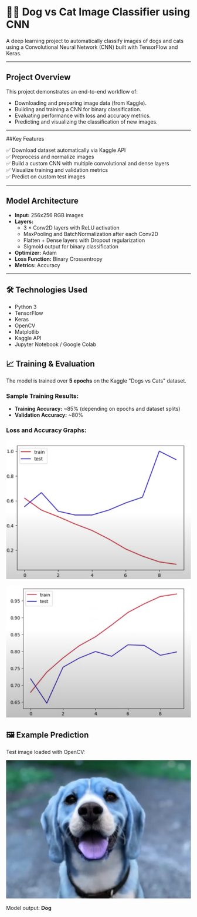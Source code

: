 # 🐶🐱 Dog vs Cat Image Classifier using CNN

A deep learning project to automatically classify images of dogs and cats using a Convolutional Neural Network (CNN) built with TensorFlow and Keras.

---

## Project Overview

This project demonstrates an end-to-end workflow of:

- Downloading and preparing image data (from Kaggle).
- Building and training a CNN for binary classification.
- Evaluating performance with loss and accuracy metrics.
- Predicting and visualizing the classification of new images.

---

##Key Features

✅ Download dataset automatically via Kaggle API  
✅ Preprocess and normalize images  
✅ Build a custom CNN with multiple convolutional and dense layers  
✅ Visualize training and validation metrics  
✅ Predict on custom test images  

---

## Model Architecture

- **Input:** 256x256 RGB images
- **Layers:**
  - 3 × Conv2D layers with ReLU activation
  - MaxPooling and BatchNormalization after each Conv2D
  - Flatten + Dense layers with Dropout regularization
  - Sigmoid output for binary classification
- **Optimizer:** Adam
- **Loss Function:** Binary Crossentropy
- **Metrics:** Accuracy

---

## 🛠️ Technologies Used

- Python 3
- TensorFlow
- Keras
- OpenCV
- Matplotlib
- Kaggle API
- Jupyter Notebook / Google Colab


## 📈 Training & Evaluation

The model is trained over **5 epochs** on the Kaggle "Dogs vs Cats" dataset.  

### Sample Training Results:
- **Training Accuracy:** ~85% (depending on epochs and dataset splits)
- **Validation Accuracy:** ~80%

### Loss and Accuracy Graphs:
  
![Accuracy](Accuracy_output.png)
  
![Loss](Loss_output.png)


## 🖼️ Example Prediction

Test image loaded with OpenCV:

![Test Image](dog.jpg)

Model output: **Dog**

